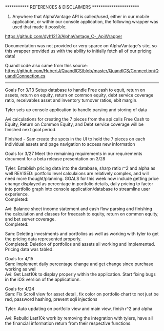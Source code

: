 
*********** REFERENCES & DISCLAIMERS **********************

1) Anywhere that AlphaVantage API is called/used, either in our mobile application, or within our console application, the following wrapper was used that made it possible. 

https://github.com/dyh1213/AlphaVantage_C-_ApiWrapper

Documentation was not provided or very sparce on AlphaVantage's site, so this wrapper provided us with the ability to initially fetch all of our pricing data!

Quandl code also came from this source: https://github.com/HubertJ/QuandlCS/blob/master/QuandlCS/Connection/QuandlConnection.cs

*************************************************************




Goals For 3/13
Setup database to handle Free cash to equit, return on assets, return on equity, return on common equity, debt service coverage
ratio, receivables asset and inventory turnover ratios, ebit margin.

Tyler sets up console application to handle parsing and storing of data

Avi calculations for creating the 7 pieces from the api calls
  Free Cash to Equity, Return on Common Equity, and Debt service coverage will be finished next goal period.

Finished - Sam create the spots in the UI to hold the 7 pieces on each individual assets and page navigation to access new information



Goals for 3/27
  Meet the remaining requirements in our requirements document for a beta release presentation on 3/28

Tyler: Establish pricing data into the database, sharp ratio r^2 and alpha as well
REVISED: portfolio level calculaions are relatively complex, and will need more thought/planning. GOALS for this week now include getting price change displayed as percentage in portfolio details, daily pricing to factor into portfolio graph into console application/database to streamline user experience.  
Completed:

Avi: Balance sheet income statement and cash flow parsing and finishing the calculation and classes for freecash to equity, return on common equity, and bet server coverage.      
Completed:

Sam: Deleting investments and portfolios as well as working with tyler to get the pricing data represented properly.  
Completed: Deletion of portfolios and assets all working and implemented. Pricing data was tabled.



Goals for 4/15  
Sam: Implement daily percentage change and get change since purchase working as well  
Avi: Get Last10k to display properly within the application. Start fixing bugs in the iOS version of the applicationn.   

Goals for 4/24  
Sam: Fix Scroll view for asset detail, fix color on portfolio chart to not just be red, password hashing, prevent sqli injections  

Tyler: Auto updating on portfolio view and main view, finish r^2 and alpha  

Avi: Rebuild Last10k work by removing the integration with tylers, have all the financial information return from their respective functions  


